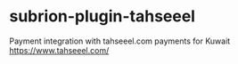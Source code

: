 # subrion-plugin-tahseeel
Payment integration with tahseeel.com payments for Kuwait  
https://www.tahseeel.com/

